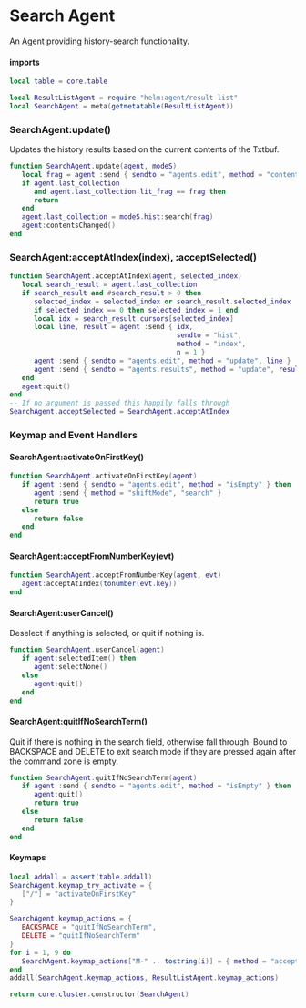 # Search Agent

  An Agent providing history\-search functionality\.


#### imports

```lua
local table = core.table
```


```lua
local ResultListAgent = require "helm:agent/result-list"
local SearchAgent = meta(getmetatable(ResultListAgent))
```


### SearchAgent:update\(\)

Updates the history results based on the current contents of the Txtbuf\.

```lua
function SearchAgent.update(agent, modeS)
   local frag = agent :send { sendto = "agents.edit", method = "contents" }
   if agent.last_collection
      and agent.last_collection.lit_frag == frag then
      return
   end
   agent.last_collection = modeS.hist:search(frag)
   agent:contentsChanged()
end
```


### SearchAgent:acceptAtIndex\(index\), :acceptSelected\(\)

```lua
function SearchAgent.acceptAtIndex(agent, selected_index)
   local search_result = agent.last_collection
   if search_result and #search_result > 0 then
      selected_index = selected_index or search_result.selected_index
      if selected_index == 0 then selected_index = 1 end
      local idx = search_result.cursors[selected_index]
      local line, result = agent :send { idx,
                                         sendto = "hist",
                                         method = "index",
                                         n = 1 }
      agent :send { sendto = "agents.edit", method = "update", line }
      agent :send { sendto = "agents.results", method = "update", result }
   end
   agent:quit()
end
-- If no argument is passed this happily falls through
SearchAgent.acceptSelected = SearchAgent.acceptAtIndex
```


### Keymap and Event Handlers


#### SearchAgent:activateOnFirstKey\(\)

```lua
function SearchAgent.activateOnFirstKey(agent)
   if agent :send { sendto = "agents.edit", method = "isEmpty" } then
      agent :send { method = "shiftMode", "search" }
      return true
   else
      return false
   end
end
```


#### SearchAgent:acceptFromNumberKey\(evt\)

```lua
function SearchAgent.acceptFromNumberKey(agent, evt)
   agent:acceptAtIndex(tonumber(evt.key))
end
```


#### SearchAgent:userCancel\(\)

Deselect if anything is selected, or quit if nothing is\.

```lua
function SearchAgent.userCancel(agent)
   if agent:selectedItem() then
      agent:selectNone()
   else
      agent:quit()
   end
end
```


#### SearchAgent:quitIfNoSearchTerm\(\)

Quit if there is nothing in the search field, otherwise fall through\. Bound to
BACKSPACE and DELETE to exit search mode if they are pressed again after the
command zone is empty\.

```lua
function SearchAgent.quitIfNoSearchTerm(agent)
   if agent :send { sendto = "agents.edit", method = "isEmpty" } then
      agent:quit()
      return true
   else
      return false
   end
end
```


#### Keymaps

```lua
local addall = assert(table.addall)
SearchAgent.keymap_try_activate = {
   ["/"] = "activateOnFirstKey"
}

SearchAgent.keymap_actions = {
   BACKSPACE = "quitIfNoSearchTerm",
   DELETE = "quitIfNoSearchTerm"
}
for i = 1, 9 do
   SearchAgent.keymap_actions["M-" .. tostring(i)] = { method = "acceptFromNumberKey", n = 1 }
end
addall(SearchAgent.keymap_actions, ResultListAgent.keymap_actions)
```

```lua
return core.cluster.constructor(SearchAgent)
```
